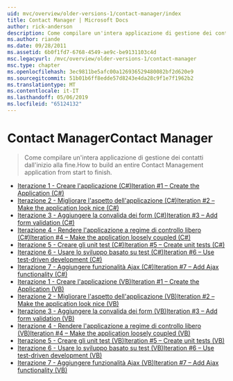 ```yaml
---
uid: mvc/overview/older-versions-1/contact-manager/index
title: Contact Manager | Microsoft Docs
author: rick-anderson
description: Come compilare un'intera applicazione di gestione dei contatti dall'inizio alla fine.
ms.author: riande
ms.date: 09/28/2011
ms.assetid: 6b0f1fd7-6768-4549-ae9c-be9131103c4d
msc.legacyurl: /mvc/overview/older-versions-1/contact-manager
msc.type: chapter
ms.openlocfilehash: 3ec9811be5afc00a126936529480082bf2d620e9
ms.sourcegitcommit: 51b01b6ff8edde57d8243e4da28c9f1e7f1962b2
ms.translationtype: MT
ms.contentlocale: it-IT
ms.lasthandoff: 05/06/2019
ms.locfileid: "65124132"
---
```

# <a name="contact-manager"></a><span data-ttu-id="de70c-103">Contact Manager</span><span class="sxs-lookup"><span data-stu-id="de70c-103">Contact Manager</span></span>

> <span data-ttu-id="de70c-104">Come compilare un'intera applicazione di gestione dei contatti dall'inizio alla fine.</span><span class="sxs-lookup"><span data-stu-id="de70c-104">How to build an entire Contact Management application from start to finish.</span></span>

- [<span data-ttu-id="de70c-105">Iterazione 1 - Creare l'applicazione (C#)</span><span class="sxs-lookup"><span data-stu-id="de70c-105">Iteration #1 – Create the Application (C#)</span></span>](iteration-1-create-the-application-cs.md)
- [<span data-ttu-id="de70c-106">Iterazione 2 - Migliorare l'aspetto dell'applicazione (C#)</span><span class="sxs-lookup"><span data-stu-id="de70c-106">Iteration #2 – Make the application look nice (C#)</span></span>](iteration-2-make-the-application-look-nice-cs.md)
- [<span data-ttu-id="de70c-107">Iterazione 3 - Aggiungere la convalida dei form (C#)</span><span class="sxs-lookup"><span data-stu-id="de70c-107">Iteration #3 – Add form validation (C#)</span></span>](iteration-3-add-form-validation-cs.md)
- [<span data-ttu-id="de70c-108">Iterazione 4 - Rendere l'applicazione a regime di controllo libero (C#)</span><span class="sxs-lookup"><span data-stu-id="de70c-108">Iteration #4 – Make the application loosely coupled (C#)</span></span>](iteration-4-make-the-application-loosely-coupled-cs.md)
- [<span data-ttu-id="de70c-109">Iterazione 5 - Creare gli unit test (C#)</span><span class="sxs-lookup"><span data-stu-id="de70c-109">Iteration #5 – Create unit tests (C#)</span></span>](iteration-5-create-unit-tests-cs.md)
- [<span data-ttu-id="de70c-110">Iterazione 6 - Usare lo sviluppo basato su test (C#)</span><span class="sxs-lookup"><span data-stu-id="de70c-110">Iteration #6 – Use test-driven development (C#)</span></span>](iteration-6-use-test-driven-development-cs.md)
- [<span data-ttu-id="de70c-111">Iterazione 7 - Aggiungere funzionalità Ajax (C#)</span><span class="sxs-lookup"><span data-stu-id="de70c-111">Iteration #7 – Add Ajax functionality (C#)</span></span>](iteration-7-add-ajax-functionality-cs.md)
- [<span data-ttu-id="de70c-112">Iterazione 1 - Creare l'applicazione (VB)</span><span class="sxs-lookup"><span data-stu-id="de70c-112">Iteration #1 – Create the Application (VB)</span></span>](iteration-1-create-the-application-vb.md)
- [<span data-ttu-id="de70c-113">Iterazione 2 - Migliorare l'aspetto dell'applicazione (VB)</span><span class="sxs-lookup"><span data-stu-id="de70c-113">Iteration #2 – Make the application look nice (VB)</span></span>](iteration-2-make-the-application-look-nice-vb.md)
- [<span data-ttu-id="de70c-114">Iterazione 3 - Aggiungere la convalida dei form (VB)</span><span class="sxs-lookup"><span data-stu-id="de70c-114">Iteration #3 – Add form validation (VB)</span></span>](iteration-3-add-form-validation-vb.md)
- [<span data-ttu-id="de70c-115">Iterazione 4 - Rendere l'applicazione a regime di controllo libero (VB)</span><span class="sxs-lookup"><span data-stu-id="de70c-115">Iteration #4 – Make the application loosely coupled (VB)</span></span>](iteration-4-make-the-application-loosely-coupled-vb.md)
- [<span data-ttu-id="de70c-116">Iterazione 5 - Creare gli unit test (VB)</span><span class="sxs-lookup"><span data-stu-id="de70c-116">Iteration #5 – Create unit tests (VB)</span></span>](iteration-5-create-unit-tests-vb.md)
- [<span data-ttu-id="de70c-117">Iterazione 6 - Usare lo sviluppo basato su test (VB)</span><span class="sxs-lookup"><span data-stu-id="de70c-117">Iteration #6 – Use test-driven development (VB)</span></span>](iteration-6-use-test-driven-development-vb.md)
- [<span data-ttu-id="de70c-118">Iterazione 7 - Aggiungere funzionalità Ajax (VB)</span><span class="sxs-lookup"><span data-stu-id="de70c-118">Iteration #7 – Add Ajax functionality (VB)</span></span>](iteration-7-add-ajax-functionality-vb.md)
